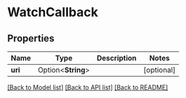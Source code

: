 # WatchCallback

## Properties

Name | Type | Description | Notes
------------ | ------------- | ------------- | -------------
**uri** | Option<**String**> |  | [optional]


[[Back to Model list]](../README.md#documentation-for-models) [[Back to API list]](../README.md#documentation-for-api-endpoints) [[Back to README]](../README.md)


